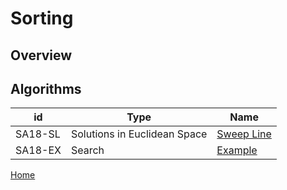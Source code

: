 # Sorting

## Overview

## Algorithms
 id| Type|Name
--------|-------------------|-----------------
SA18-SL| Solutions in Euclidean Space | [Sweep Line](SweepLine.md)
SA18-EX| Search | [Example](https://github.com/mua-uniandes/mua-uniandes.github.io/blob/master/GraphsDoc/Algorithms/BreadthFirstSearch.md)





[Home](https://github.com/mua-uniandes/mua-uniandes.github.io/blob/master/README.md)
